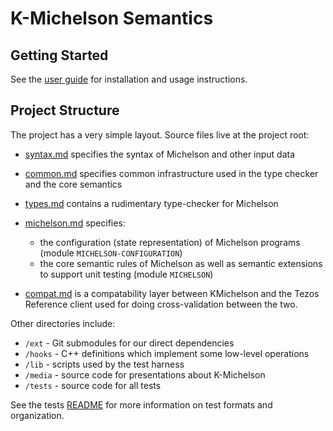 K-Michelson Semantics
=====================

Getting Started
---------------

See the [user guide](USER_GUIDE.md) for installation and usage instructions.

Project Structure
-----------------

The project has a very simple layout. Source files live at the project root:

- [syntax.md](./syntax.md) specifies the syntax of Michelson and other input
  data

- [common.md](./common.md) specifies common infrastructure used in the type
  checker and the core semantics

- [types.md](./types.md) contains a rudimentary type-checker for Michelson

- [michelson.md](./michelson.md) specifies:

  * the configuration (state representation) of Michelson programs (module
    `MICHELSON-CONFIGURATION`)
  * the core semantic rules of Michelson as well as semantic extensions to
    support unit testing (module `MICHELSON`)

- [compat.md](./compat.md) is a compatability layer between KMichelson and the
  Tezos Reference client used for doing cross-validation between the two.

Other directories include:

- `/ext` - Git submodules for our direct dependencies
- `/hooks` - C++ definitions which implement some low-level operations
- `/lib` - scripts used by the test harness
- `/media` - source code for presentations about K-Michelson
- `/tests` - source code for all tests

See the tests [README](./tests/README.md) for more information on test formats
and organization.
